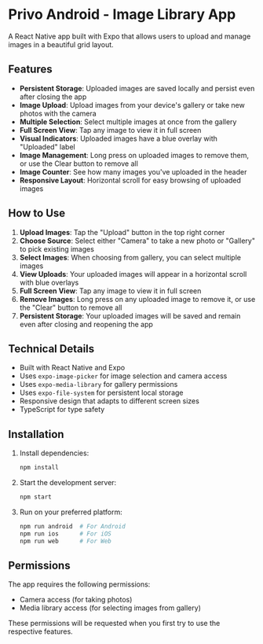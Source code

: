 # Privo Android - Image Library App

A React Native app built with Expo that allows users to upload and manage images in a beautiful grid layout.

## Features

- **Persistent Storage**: Uploaded images are saved locally and persist even after closing the app
- **Image Upload**: Upload images from your device's gallery or take new photos with the camera
- **Multiple Selection**: Select multiple images at once from the gallery
- **Full Screen View**: Tap any image to view it in full screen
- **Visual Indicators**: Uploaded images have a blue overlay with "Uploaded" label
- **Image Management**: Long press on uploaded images to remove them, or use the Clear button to remove all
- **Image Counter**: See how many images you've uploaded in the header
- **Responsive Layout**: Horizontal scroll for easy browsing of uploaded images

## How to Use

1. **Upload Images**: Tap the "Upload" button in the top right corner
2. **Choose Source**: Select either "Camera" to take a new photo or "Gallery" to pick existing images
3. **Select Images**: When choosing from gallery, you can select multiple images
4. **View Uploads**: Your uploaded images will appear in a horizontal scroll with blue overlays
5. **Full Screen View**: Tap any image to view it in full screen
6. **Remove Images**: Long press on any uploaded image to remove it, or use the "Clear" button to remove all
7. **Persistent Storage**: Your uploaded images will be saved and remain even after closing and reopening the app

## Technical Details

- Built with React Native and Expo
- Uses `expo-image-picker` for image selection and camera access
- Uses `expo-media-library` for gallery permissions
- Uses `expo-file-system` for persistent local storage
- Responsive design that adapts to different screen sizes
- TypeScript for type safety

## Installation

1. Install dependencies:

   ```bash
   npm install
   ```

2. Start the development server:

   ```bash
   npm start
   ```

3. Run on your preferred platform:
   ```bash
   npm run android  # For Android
   npm run ios      # For iOS
   npm run web      # For Web
   ```

## Permissions

The app requires the following permissions:

- Camera access (for taking photos)
- Media library access (for selecting images from gallery)

These permissions will be requested when you first try to use the respective features.
